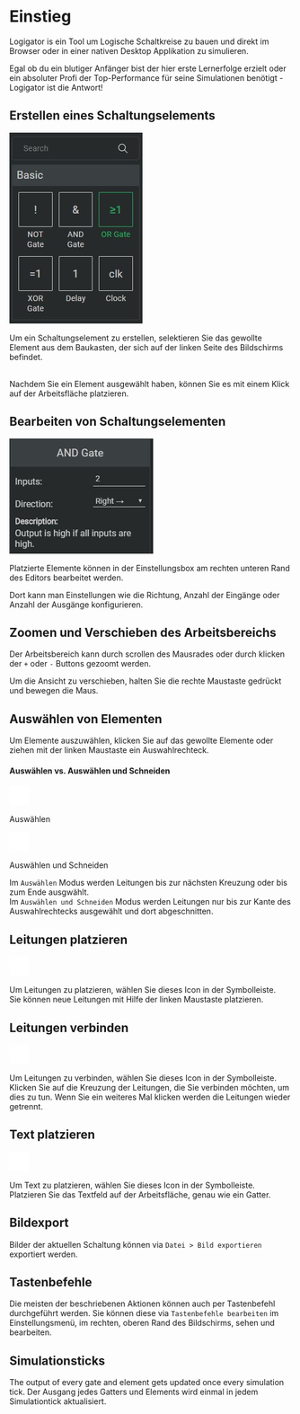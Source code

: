 # Einstieg

Logigator is ein Tool um Logische Schaltkreise zu bauen und direkt im Browser oder in einer nativen Desktop Applikation zu simulieren.

Egal ob du ein blutiger Anfänger bist der hier erste Lernerfolge erzielt oder ein absoluter Profi der Top-Performance für seine Simulationen benötigt - Logigator ist die Antwort!

## Erstellen eines Schaltungselements

<div class="rows">

![Construction Box](../../assets/help/construction-box.jpg)

<div class="margin-left">
Um ein Schaltungselement zu erstellen, selektieren Sie das gewollte Element aus dem Baukasten, der sich auf der linken Seite des Bildschirms befindet.
<br><br>

Nachdem Sie ein Element ausgewählt haben, können Sie es mit einem Klick auf der Arbeitsfläche platzieren.
</div>
</div>

## Bearbeiten von Schaltungselementen

<div class="rows">

![Settings Info Box](../../assets/help/settings-info-box.jpg)

<div class="margin-left">
Platzierte Elemente können in der Einstellungsbox am rechten unteren Rand des Editors bearbeitet werden.

Dort kann man Einstellungen wie die Richtung, Anzahl der Eingänge oder Anzahl der Ausgänge konfigurieren.
</div>
</div>

## Zoomen und Verschieben des Arbeitsbereichs

Der Arbeitsbereich kann durch scrollen des Mausrades oder durch klicken der `+` oder `-` Buttons gezoomt werden.

Um die Ansicht zu verschieben, halten Sie die rechte Maustaste gedrückt und bewegen die Maus.

## Auswählen von Elementen
Um Elemente auszuwählen, klicken Sie auf das gewollte Elemente oder ziehen mit der linken Maustaste ein Auswahlrechteck.

#### Auswählen vs. Auswählen und Schneiden

<div class="rows align-center margin-bottom">
	<img src="../../assets/icons/dark/selection1.svg" title="icon-img" />
	<p class="margin-left">Auswählen</p>
</div>
<div class="rows align-center margin-bottom">
	<img src="../../assets/icons/dark/selection_cut.svg" title="icon-img" />
	<p class="margin-left">Auswählen und Schneiden</p>
</div>

Im `Auswählen` Modus werden Leitungen bis zur nächsten Kreuzung oder bis zum Ende ausgwählt.<br>
Im `Auswählen und Schneiden` Modus werden Leitungen nur bis zur Kante des Auswahlrechtecks ausgewählt und dort abgeschnitten.

## Leitungen platzieren

<div class="rows align-center">

![Place Wires Icon](../../assets/icons/dark/connection.svg "icon-img")

<div class="margin-left">
Um Leitungen zu platzieren, wählen Sie dieses Icon in der Symbolleiste.
</div>
</div>
Sie können neue Leitungen mit Hilfe der linken Maustaste platzieren.

## Leitungen verbinden

<div class="rows align-center">

![Connect Wires Icon](../../assets/icons/dark/connect_wire.svg "icon-img")

<div class="margin-left">
Um Leitungen zu verbinden, wählen Sie dieses Icon in der Symbolleiste.
</div>
</div>
Klicken Sie auf die Kreuzung der Leitungen, die Sie verbinden möchten, um dies zu tun. Wenn Sie ein weiteres Mal klicken werden die Leitungen wieder getrennt.

## Text platzieren

<div class="rows align-center">

![Connect Wires Icon](../../assets/icons/dark/text.svg "icon-img")

<div class="margin-left">
Um Text zu platzieren, wählen Sie dieses Icon in der Symbolleiste.
</div>
</div>
Platzieren Sie das Textfeld auf der Arbeitsfläche, genau wie ein Gatter.

## Bildexport
Bilder der aktuellen Schaltung können via `Datei > Bild exportieren` exportiert werden.

## Tastenbefehle
Die meisten der beschriebenen Aktionen können auch per Tastenbefehl durchgeführt werden. Sie können diese via `Tastenbefehle bearbeiten` im Einstellungsmenü, im rechten, oberen Rand des Bildschirms, sehen und bearbeiten.

## Simulationsticks
The output of every gate and element gets updated once every simulation tick.
Der Ausgang jedes Gatters und Elements wird einmal in jedem Simulationtick aktualisiert.
